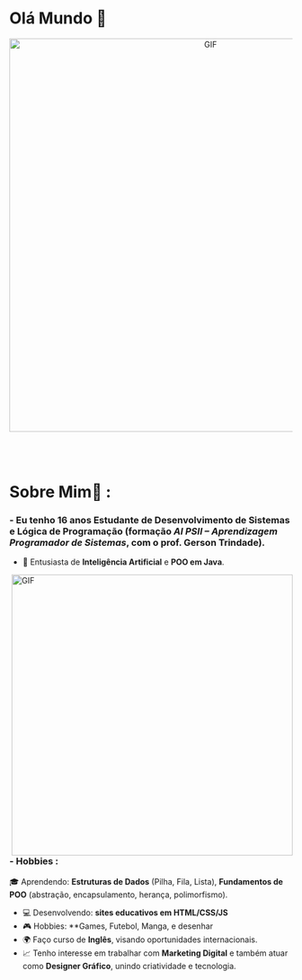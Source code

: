 # Olá Mundo 👋

<div align="center">
<img hight="300" width="700" alt="GIF" align="center" src="https://i.redd.it/i0vy1lgyqdf71.gif">
</div>

</br>
</br>
</br>


# Sobre Mim💬 :

### - Eu tenho 16 anos  Estudante de **Desenvolvimento de Sistemas** e **Lógica de Programação** (formação *AI PSII – Aprendizagem Programador de Sistemas*, com o prof. Gerson Trindade).
- 🤖 Entusiasta de **Inteligência Artificial** e **POO em Java**.

<img hight="400" width="500" alt="GIF" align="right" src="https://github.com/Xx-Ashutosh-xX/Xx-Ashutosh-xX/blob/master/assets/1936.gif">


### - Hobbies : 
 🎓 Aprendendo: **Estruturas de Dados** (Pilha, Fila, Lista), **Fundamentos de POO** (abstração, encapsulamento, herança, polimorfismo).  
- 💻 Desenvolvendo: **sites educativos em HTML/CSS/JS**  
- 🎮 Hobbies: **Games, Futebol, Manga, e desenhar
- 🌍 Faço curso de **Inglês**, visando oportunidades internacionais.  
- 📈 Tenho interesse em trabalhar com **Marketing Digital** e também atuar como **Designer Gráfico**, unindo criatividade e tecnologia.   
</br>
</br>
</br>

